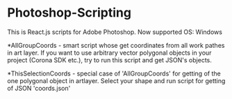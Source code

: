 # Photoshop-Scripting

This is React.js scripts for Adobe Photoshop. 
Now supported OS: Windows

*AllGroupCoords - smart script whose get coordinates from all work pathes in art layer. If you want to use arbitrary vector polygonal objects in your project (Corona SDK etc.), try to run this script and get JSON's objects. 

*ThisSelectionCoords - special case of 'AllGroupCoords' for getting of the one polygonal object in artlayer. Select your shape and run script for getting of JSON 'coords.json'
